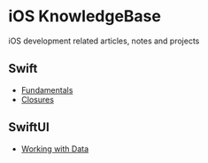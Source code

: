 # iOS KnowledgeBase
iOS development related articles, notes and projects

## Swift
- [Fundamentals](/Swift/Swift-Fundamentals.md)
- [Closures](/Swift/Closures.md)

## SwiftUI
- [Working with Data](/SwiftUI/Working-With-Data/Readme.md)
